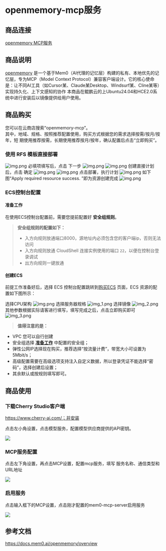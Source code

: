 # openmemory-mcp服务
## 商品连接
[openmemory MCP服务](https://marketplace.huaweicloud.com/hidden/contents/f99f5fc8-4cf1-4dc9-92a7-8ffc4dd2805e#productid=OFFI1135139479874867200)

## 商品说明
[openmemory](https://github.com/mem0ai/mem0/tree/main/openmemory) 是一个基于Mem0（AI代理的记忆层）构建的私有、本地优先的记忆层，专为MCP（Model Context Protocol）兼容客户端设计。它的核心使命是：让不同AI工具（如Cursor某、Claude某Desktop、Windsurf某、Cline某等）实现持久化、上下文感知的协作
本商品在鲲鹏云的上Ubuntu24.04和HCE2.0系统中进行安装后以镜像提供给用户使用。

## 商品购买
您可以在云商店搜索“openmemory-mcp”。<br>
其中，地域、规格、按照推荐配置使用，购买方式根据您的需求选择按需/按月/按年，短
期使用推荐按需，长期使用推荐按月/按年，确认配置后点击“立即购买”。

### 使用 RFS 模板直接部署
![img.png](images/img1.png)
必填项填写后，点击 下一步
![img.png](images/img2.png)
![img.png](images/img3.png)
创建直接计划后，点击 确定
![img.png](images/img4.png)
![img.png](images/img5.png)
点击部署，执行计划
![img.png](images/img6.png)
如下图“Apply required resource success. ”即为资源创建完成
![img.png](images/img7.png)

### ECS控制台配置
#### 准备工作

在使用ECS控制台配置前，需要您提前配置好 **安全组规则**。

> **安全组规则的配置如下：**
> - 入方向规则放通端口8000，源地址内必须包含您的客户端ip，否则无法访问
> - 入方向规则放通 CloudShell 连接实例使用的端口 `22`，以便在控制台登录调试
> - 出方向规则一键放通

#### 创建ECS

前提工作准备好后，选择 ECS 控制台配置跳转到[购买ECS](https://support.huaweicloud.com/qs-ecs/ecs_01_0103.html) 页面，ECS 资源的配置如下图所示：

选择CPU架构
![img.png](images/img8.png)
选择服务器规格
![img_1.png](images/img_1.png)
选择镜像
![img_2.png](images/img_2.png)
其他参数根据实际请客进行填写，填写完成之后，点击立即购买即可
![img_3.png](images/img_3.png)


> **值得注意的是：**
- VPC 您可以自行创建
- 安全组选择 [**准备工作**](#准备工作) 中配置的安全组；
- 弹性公网IP选择现在购买，推荐选择“按流量计费”，带宽大小可设置为5Mbit/s；
- 高级配置需要在高级选项支持注入自定义数据，所以登录凭证不能选择“密码”，选择创建后设置；
- 其余默认或按规则填写即可。

 ## 商品使用
### 下载Cherry Studio客户端

https://www.cherry-ai.com/；并安装

点击左小角设置，点击模型服务，配置模型供应商提供的API密钥。

![](images/cherry1.png)



###  MCP服务配置

点击左下角设置，再点击MCP设置，配置mcp服务，填写 服务名称、通信类型和 URL地址

![](images/cherry2.png)

### 启用服务

点击输入框下的MCP设置，点击刚才配置的mem0-mcp-server启用服务

![](images/cherry3.png)

## 参考文档

https://docs.mem0.ai/openmemory/overview